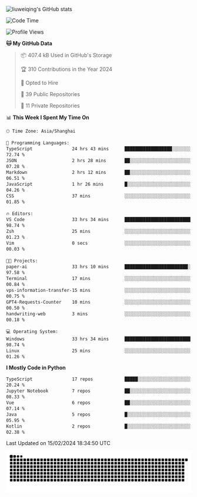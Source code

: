 ![liuweiqing's GitHub stats](https://github-readme-stats.vercel.app/api?username=14790897&show_icons=true&locale=cn&include_all_commits=true&count_private=true)

<!--START_SECTION:waka-->
![Code Time](http://img.shields.io/badge/Code%20Time-763%20hrs%2015%20mins-blue)

![Profile Views](http://img.shields.io/badge/Profile%20Views-1-blue)

**🐱 My GitHub Data** 

> 📦 407.4 kB Used in GitHub's Storage 
 > 
> 🏆 310 Contributions in the Year 2024
 > 
> 💼 Opted to Hire
 > 
> 📜 39 Public Repositories 
 > 
> 🔑 11 Private Repositories 
 > 
📊 **This Week I Spent My Time On** 

```text
🕑︎ Time Zone: Asia/Shanghai

💬 Programming Languages: 
TypeScript               24 hrs 43 mins      ██████████████████░░░░░░░   72.74 % 
JSON                     2 hrs 28 mins       ██░░░░░░░░░░░░░░░░░░░░░░░   07.28 % 
Markdown                 2 hrs 12 mins       ██░░░░░░░░░░░░░░░░░░░░░░░   06.51 % 
JavaScript               1 hr 26 mins        █░░░░░░░░░░░░░░░░░░░░░░░░   04.26 % 
CSS                      37 mins             ░░░░░░░░░░░░░░░░░░░░░░░░░   01.85 % 

🔥 Editors: 
VS Code                  33 hrs 34 mins      █████████████████████████   98.74 % 
Zsh                      25 mins             ░░░░░░░░░░░░░░░░░░░░░░░░░   01.23 % 
Vim                      0 secs              ░░░░░░░░░░░░░░░░░░░░░░░░░   00.03 % 

🐱‍💻 Projects: 
paper-ai                 33 hrs 10 mins      ████████████████████████░   97.58 % 
Terminal                 17 mins             ░░░░░░░░░░░░░░░░░░░░░░░░░   00.84 % 
vps-information-transfer-15 mins             ░░░░░░░░░░░░░░░░░░░░░░░░░   00.75 % 
GPT4-Requests-Counter    10 mins             ░░░░░░░░░░░░░░░░░░░░░░░░░   00.50 % 
handwriting-web          3 mins              ░░░░░░░░░░░░░░░░░░░░░░░░░   00.18 % 

💻 Operating System: 
Windows                  33 hrs 34 mins      █████████████████████████   98.74 % 
Linux                    25 mins             ░░░░░░░░░░░░░░░░░░░░░░░░░   01.26 % 
```

**I Mostly Code in Python** 

```text
TypeScript               17 repos            █████░░░░░░░░░░░░░░░░░░░░   20.24 % 
Jupyter Notebook         7 repos             ██░░░░░░░░░░░░░░░░░░░░░░░   08.33 % 
Vue                      6 repos             ██░░░░░░░░░░░░░░░░░░░░░░░   07.14 % 
Java                     5 repos             █░░░░░░░░░░░░░░░░░░░░░░░░   05.95 % 
Kotlin                   2 repos             █░░░░░░░░░░░░░░░░░░░░░░░░   02.38 % 
```




 Last Updated on 15/02/2024 18:34:50 UTC
<!--END_SECTION:waka-->

<picture>
  <source media="(prefers-color-scheme: dark)" srcset="https://raw.githubusercontent.com/14790897/14790897/output/github-contribution-grid-snake-dark.svg" />
  <source media="(prefers-color-scheme: light)" srcset="https://raw.githubusercontent.com/14790897/14790897/output/github-contribution-grid-snake.svg" />
  <img alt="github-snake" src="https://raw.githubusercontent.com/14790897/14790897/output/github-contribution-grid-snake.svg" />
</picture>
